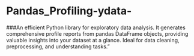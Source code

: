 # Pandas_Profiling-ydata-

###An efficient Python library for exploratory data analysis. It generates comprehensive profile reports from pandas DataFrame objects, providing valuable insights into your dataset at a glance. Ideal for data cleaning, preprocessing, and understanding tasks.”
